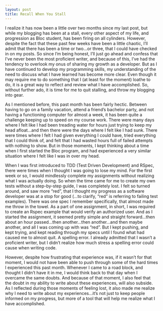 ```yaml
---
layout: post
title: Recall When You Stall
---
```

I realize it has now been a little over two months since my last post, but while my blogging has been at a stall, every other aspect of my life, and progression as Bloc student, has been firing on all cylinders. However, despite the fact that these past few weeks have been a little chaotic, I’ll admit that there has been a time or two…or three, that I could have checked in on my posts. So since I’m being honest, I’ll just go ahead and confess that I’ve never been the most proficient writer, and because of this, I’ve had the tendency to overlook my onus of sharing my growth as a developer. But as I have continued to develop my programming skills, my understanding of the need to discuss what I have learned has become more clear. Even though it may require me to do something that I (at least for the moment) loathe to do, it is a great way to reflect and review what I have accomplished. So, without further ado, it is time for me to quit stalling, and throw my blogging into gear.

As I mentioned before, this past month has been fairly hectic. Between having to go on a family vacation, attend a friend’s bachelor party, and not having a functioning computer for almost a week, it has been quite a challenge keeping up to speed on my course work. There were many days where I felt like I had been treading water for hours just trying to keep my head afloat…and then there were the days where I felt like I had sunk. There were times where I felt I had given everything I could have, tried everything that I could think of, and felt that I had wasted hours full of failed attempts with nothing to show. But in those moments, I kept thinking about a time when I first started the Bloc program, and had experienced a very similar situation where I felt like I was in over my head.

When I was first introduced to TDD (Test Driven Development) and RSpec, there were times when I thought I was going to lose my mind. For the first week or so, I would mindlessly complete my assignments without realizing what I was actually doing. So when the time came for me to create my own tests without a step-by-step guide, I was completely lost. I felt so turned around, and saw more “red”, that I thought my progress as a software developer was at a stop for good (…to clarify, “red” is referring to failing test examples). There was one spec I remember specifically, that almost made me throw in the towel. As a part of one assignment, in short, I was required to create an Rspec example that would verify an authorized user. And as I started the assignment, it seemed pretty simple and straight forward…then about an hour passed…then another…then another…and then maybe another, and all I was coming up with was “red”. But I kept pushing, and kept trying, and kept reading through my specs until I found what had caused me to almost quit. A spelling error. I already admitted that I wasn’t a proficient writer, but I didn’t realize how much stress a spelling error could cause when writing code.

However, despite how frustrating that experience was, if it wasn’t for that moment, I would not have been able to push through some of the hard times I experienced this past month. Whenever I came to a road block, and thought I didn’t have it in me, I would think back to that day when I overcame the same doubts. And because of that moment, I also feel that the doubt in my ability to write about these experiences, will also subside. As I reflected during those moments of feeling lost, it also made me realize why I need to write about my experiences…it’s not just to keep people informed on my progress, but more of a tool that will help me realize what I have accomplished.
